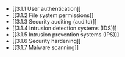 

- [[3.1.1 User authentication]]
- [[3.1.2 File system permissions]]
- [[3.1.3 Security auditing (auditd)]]
- [[3.1.4 Intrusion detection systems (IDS)]]
- [[3.1.5 Intrusion prevention systems (IPS)]]
- [[3.1.6 Security hardening]]
- [[3.1.7 Malware scanning]]
